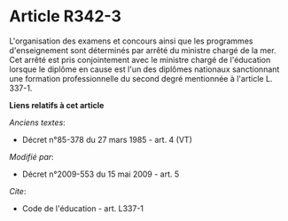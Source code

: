 # Article R342-3

L'organisation des examens et concours ainsi que les programmes d'enseignement sont déterminés par arrêté du ministre chargé
de la mer. Cet arrêté est pris conjointement avec le ministre chargé de l'éducation lorsque le diplôme en cause est l'un des
diplômes nationaux sanctionnant une formation professionnelle du second degré mentionnée à l'article L. 337-1.

**Liens relatifs à cet article**

_Anciens textes_:

  - Décret n°85-378 du 27 mars 1985 - art. 4 (VT)

_Modifié par_:

  - Décret n°2009-553 du 15 mai 2009 - art. 5

_Cite_:

  - Code de l'éducation - art. L337-1
